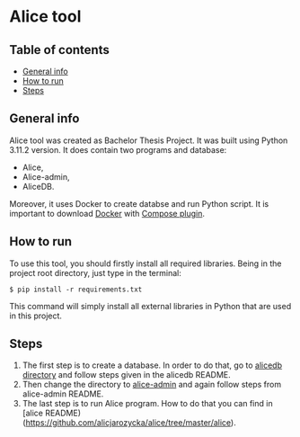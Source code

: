 # Alice tool

## Table of contents

-   [General info](#general-info)
-   [How to run](#how-to-run)
-   [Steps](#steps)

## General info

Alice tool was created as Bachelor Thesis Project. It was built using Python 3.11.2 version. It does contain two programs and database:

- Alice,
- Alice-admin, 
- AliceDB.

Moreover, it uses Docker to create databse and run Python script. It is important to download [Docker](https://www.docker.com/products/docker-desktop/) with [Compose plugin](https://docs.docker.com/compose/).

## How to run

To use this tool, you should firstly install all required libraries. Being in the project root directory, just type in the terminal:

```
$ pip install -r requirements.txt
```

This command will simply install all external libraries in Python that are used in this project. 

## Steps

1. The first step is to create a database. In order to do that, go to [alicedb directory](https://github.com/alicjarozycka/alice/tree/master/alicedb) and follow steps given in the alicedb README.
2. Then change the directory to [alice-admin](https://github.com/alicjarozycka/alice/tree/master/alice-admin) and again follow steps from alice-admin README.
3. The last step is to run Alice program. How to do that you can find in [alice README)(https://github.com/alicjarozycka/alice/tree/master/alice).
